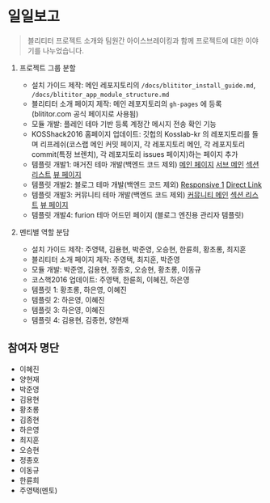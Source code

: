# 일일보고

> 블리티터 프로젝트 소개와 팀원간 아이스브레이킹과 함께 프로젝트에 대한 이야기를 나누었습니다.

1. 프로젝트 그룹 분할
    - 설치 가이드 제작: 메인 레포지토리의 `/docs/blititor_install_guide.md`, `/docs/blititor_app_module_structure.md`
    - 블리티터 소개 페이지 제작: 메인 레포지토리의 `gh-pages` 에 등록 (blititor.com 공식 페이지로 사용됨)
    - 모듈 개발: 플레인 테마 기반 등록 계정간 메시지 전송 확인 기능
    - KOSShack2016 홈페이지 업데이트: 깃헙의 Kosslab-kr 의 레포지토리를 돌며 리프레쉬(코스랩 메인 커밋 페이지, 각 레포지토리 메인, 각 레포지토리 commit(특정 브렌치), 각 레포지토리 issues 페이지)하는 페이지 추가
    - 템플릿 개발1: 매거진 테마 개발(백엔드 코드 제외) [메인 페이지](http://hani.co.kr/) [서브 메인](http://www.hani.co.kr/arti/opinion/home01.html?_fr=mt0) [섹션 리스트](http://www.hani.co.kr/arti/science/science_general/home01.html) [뷰 페이지](http://www.hani.co.kr/arti/science/science_general/762511.html)
    - 템플릿 개발2: 블로그 테마 개발(백엔드 코드 제외) [Responsive 1](http://btemplates.com/2016/blogger-template-rareti/demo/) [Direct Link](http://rareti-btemplates.blogspot.kr/)
    - 템플릿 개발3: 커뮤니티 테마 개발(백엔드 코드 제외) [커뮤니티 메인](http://www.bookk.co.kr/community) [섹션 리스트](http://www.bookk.co.kr/community/knowhow/board) [뷰 페이지](http://www.bookk.co.kr/community/knowhow/read?id=22)
    - 템플릿 개발4: furion 테마 어드민 페이지 (블로그 엔진용 관리자 템플릿)
    
2. 멘티별 역할 분담
    - 설치 가이드 제작: 주영택, 김용현, 박준영, 오승현, 한륜희, 황초롱, 최지훈
    - 블리티터 소개 페이지 제작: 주영택, 최지훈, 박준영
    - 모듈 개발: 박준영, 김용현, 정종호, 오승현, 황초롱, 이동규
    - 코스핵2016 업데이트: 주영택, 한륜희, 이혜진, 하은영
    - 템플릿 1: 황초롱, 하은영, 이혜진
    - 템플릿 2: 하은영, 이혜진
    - 템플릿 3: 하은영, 이혜진
    - 템플릿 4: 김용현, 김종현, 양현재

## 참여자 명단

- 이혜진
- 양현재
- 박준영
- 김용현
- 황초롱
- 김종현
- 하은영
- 최지훈
- 오승현
- 정종호
- 이동규
- 한륜희
- 주영택(멘토)
